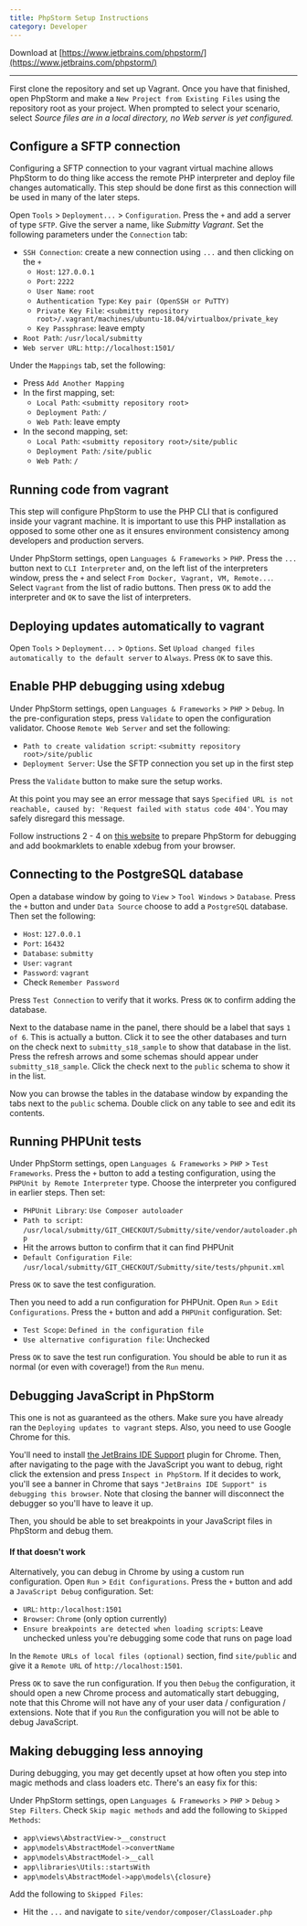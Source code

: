 ```yaml
---
title: PhpStorm Setup Instructions
category: Developer
---
```


Download at [https://www.jetbrains.com/phpstorm/](https://www.jetbrains.com/phpstorm/)

---

First clone the repository and set up Vagrant.
Once you have that finished, open PhpStorm and make a `New Project from Existing Files` using the repository root as your project.
When prompted to select your scenario, select _Source files are in a local directory, no Web server is yet configured._

## Configure a SFTP connection

Configuring a SFTP connection to your vagrant virtual machine allows PhpStorm to do thing like access the remote PHP
interpreter and deploy file changes automatically.
This step should be done first as this connection will be used in many of the later steps.

Open `Tools` > `Deployment...` > `Configuration`.
Press the `+` and add a server of type `SFTP`.
Give the server a name, like _Submitty Vagrant_.
Set the following parameters under the `Connection` tab:

- `SSH Connection`: create a new connection using `...` and then clicking on the `+`
  - `Host`: `127.0.0.1`
  - `Port`: `2222`
  - `User Name`: `root`
  - `Authentication Type`: `Key pair (OpenSSH or PuTTY)`
  - `Private Key File`: `<submitty repository root>/.vagrant/machines/ubuntu-18.04/virtualbox/private_key`
  - `Key Passphrase`: leave empty
- `Root Path`: `/usr/local/submitty`
- `Web server URL`: `http://localhost:1501/`

Under the `Mappings` tab, set the following:

- Press `Add Another Mapping`
- In the first mapping, set:
  - `Local Path`: `<submitty repository root>`
  - `Deployment Path`: `/`
  - `Web Path`: leave empty
- In the second mapping, set:
  - `Local Path`: `<submitty repository root>/site/public`
  - `Deployment Path`: `/site/public`
  - `Web Path`: `/`

## Running code from vagrant

This step will configure PhpStorm to use the PHP CLI that is configured inside your vagrant machine.
It is important to use this PHP installation as opposed to some other one as it ensures environment consistency among developers and production servers.

Under PhpStorm settings, open `Languages & Frameworks` > `PHP`. Press the `...` button next to `CLI Interpreter` and, on the left list of the interpreters window, press the `+` and select `From Docker, Vagrant, VM, Remote...`.
Select `Vagrant` from the list of radio buttons.
Then press `OK` to add the interpreter and `OK` to save the list of interpreters.

## Deploying updates automatically to vagrant

Open `Tools` > `Deployment...` > `Options`. Set `Upload changed files automatically to the default server` to `Always`. Press `OK` to save this.

## Enable PHP debugging using xdebug

Under PhpStorm settings, open `Languages & Frameworks` > `PHP` > `Debug`. In the pre-configuration steps, press `Validate` to open the configuration validator. Choose `Remote Web Server` and set the following:

- `Path to create validation script`: `<submitty repository root>/site/public`
- `Deployment Server`: Use the SFTP connection you set up in the first step

Press the `Validate` button to make sure the setup works.

At this point you may see an error message that says ```Specified URL is not reachable, caused by: 'Request failed with status code 404'```.  You may safely disregard this message.

Follow instructions 2 - 4 on [this website](https://confluence.jetbrains.com/display/PhpStorm/Zero-configuration+Web+Application+Debugging+with+Xdebug+and+PhpStorm) to prepare PhpStorm for debugging and add bookmarklets to enable xdebug from your browser.

## Connecting to the PostgreSQL database

Open a database window by going to `View` > `Tool Windows` > `Database`. Press the `+` button and under `Data Source` choose to add a `PostgreSQL` database. Then set the following:

- `Host`: `127.0.0.1`
- `Port`: `16432`
- `Database`: `submitty`
- `User`: `vagrant`
- `Password`: `vagrant`
- Check `Remember Password`

Press `Test Connection` to verify that it works. Press `OK` to confirm adding the database.

Next to the database name in the panel, there should be a label that says `1 of 6`. This is actually a button. Click it to see the other databases and turn on the check next to `submitty_s18_sample` to show that database in the list. Press the refresh arrows and some schemas should appear under `submitty_s18_sample`. Click the check next to the `public` schema to show it in the list.

Now you can browse the tables in the database window by expanding the tabs next to the `public` schema. Double click on any table to see and edit its contents.

## Running PHPUnit tests

Under PhpStorm settings, open `Languages & Frameworks` > `PHP` > `Test Frameworks`. Press the `+` button to add a testing configuration, using the `PHPUnit by Remote Interpreter` type. Choose the interpreter you configured in earlier steps. Then set:

- `PHPUnit Library`: `Use Composer autoloader`
- `Path to script`: `/usr/local/submitty/GIT_CHECKOUT/Submitty/site/vendor/autoloader.php`
- Hit the arrows button to confirm that it can find PHPUnit
- `Default Configuration File`: `/usr/local/submitty/GIT_CHECKOUT/Submitty/site/tests/phpunit.xml`

Press `OK` to save the test configuration.

Then you need to add a run configuration for PHPUnit. Open `Run` > `Edit Configurations`. Press the `+` button and add a `PHPUnit` configuration. Set:

- `Test Scope`: `Defined in the configuration file`
- `Use alternative configuration file`: Unchecked

Press `OK` to save the test run configuration. You should be able to run it as normal (or even with coverage!) from the `Run` menu.

## Debugging JavaScript in PhpStorm

This one is not as guaranteed as the others. Make sure you have already ran the `Deploying updates to vagrant` steps.
Also, you need to use Google Chrome for this.

You'll need to install [the JetBrains IDE Support](https://chrome.google.com/webstore/detail/jetbrains-ide-support/hmhgeddbohgjknpmjagkdomcpobmllji) plugin for Chrome. Then, after navigating to the page with the JavaScript you want to debug, right click the extension and press `Inspect in PhpStorm`. If it decides to work, you'll see a banner in Chrome that says `"JetBrains IDE Support" is debugging this browser`. Note that closing the banner will disconnect the debugger so you'll have to leave it up.

Then, you should be able to set breakpoints in your JavaScript files in PhpStorm and debug them.

#### If that doesn't work

Alternatively, you can debug in Chrome by using a custom run configuration. Open `Run` > `Edit Configurations`. Press the `+` button and add a `JavaScript Debug` configuration. Set:

- `URL`: `http:/localhost:1501`
- `Browser`: `Chrome` (only option currently)
- `Ensure breakpoints are detected when loading scripts`: Leave unchecked unless you're debugging some code that runs on page load

In the `Remote URLs of local files (optional)` section, find `site/public` and give it a `Remote URL` of `http://localhost:1501`.

Press `OK` to save the run configuration. If you then `Debug` the configuration, it should open a new Chrome process and automatically start debugging, note that this Chrome will not have any of your user data / configuration / extensions. Note that if you `Run` the configuration you will not be able to debug JavaScript.

## Making debugging less annoying

During debugging, you may get decently upset at how often you step into magic methods and class loaders etc. There's an easy fix for this:

Under PhpStorm settings, open `Languages & Frameworks` > `PHP` > `Debug` > `Step Filters`. Check `Skip magic methods` and add the following to `Skipped Methods`:

- `app\views\AbstractView->__construct`
- `app\models\AbstractModel->convertName`
- `app\models\AbstractModel->__call`
- `app\libraries\Utils::startsWith`
- `app\models\AbstractModel->app\models\{closure}`

Add the following to `Skipped Files`:

- Hit the `...` and navigate to `site/vendor/composer/ClassLoader.php`
